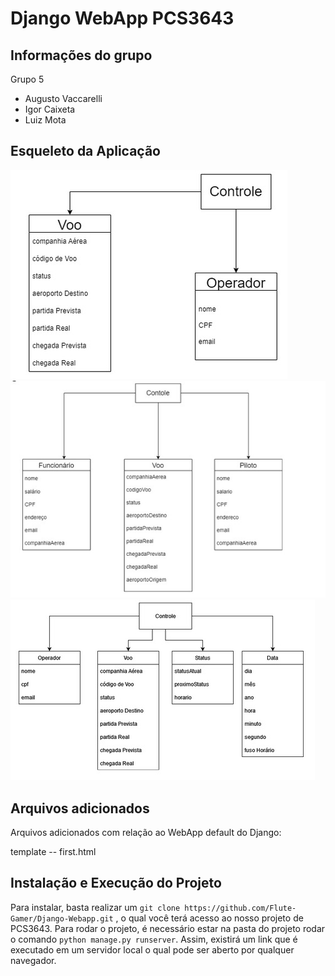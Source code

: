 # Django WebApp PCS3643

## Informações do grupo

Grupo 5
* Augusto Vaccarelli
* Igor Caixeta
* Luiz Mota

## Esqueleto da Aplicação
![image](readme_images/diag_1.jpeg)
![image](readme_images/diag_2.jpeg)
![image](readme_images/diag_3.jpeg)


## Arquivos adicionados
Arquivos adicionados com relação ao WebApp default do Django:

template
  -- first.html

## Instalação e Execução do Projeto
Para instalar, basta realizar um 
```git clone https://github.com/Flute-Gamer/Django-Webapp.git```
, o qual você terá acesso ao nosso projeto de PCS3643. Para rodar o projeto, é necessário estar na pasta do projeto rodar o comando ```python manage.py runserver```. Assim, existirá um link que é executado em um servidor local o qual pode ser aberto por qualquer navegador.